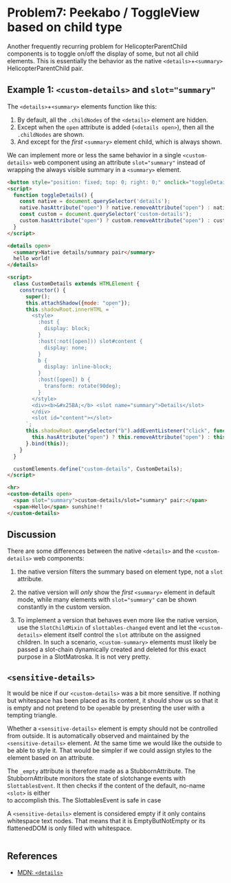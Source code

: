 # Problem7: Peekabo / ToggleView based on child type

Another frequently recurring problem for HelicopterParentChild components is to toggle on/off
the display of some, but not all child elements.
This is essentially the behavior as the native `<details>`+`<summary>` HelicopterParentChild pair.

## Example 1: `<custom-details>` and `slot="summary"` 

The `<details>`+`<summary>` elements function like this:
1. By default, all the `.childNodes` of the `<details>` element are hidden.
2. Except when the `open` attribute is added (`<details open>`), then all the `.childNodes` are shown. 
3. And except for the *first* `<summary>` element child, which is always shown.

We can implement more or less the same behavior in a single `<custom-details>` web component using 
an attribute `slot="summary"` instead of wrapping the always visible summary in a `<summary>` element.

```html
<button style="position: fixed; top: 0; right: 0;" onclick="toggleDetails()"> sunshine on/off</button>
<script>
  function toggleDetails() {
    const native = document.querySelector('details');
    native.hasAttribute("open") ? native.removeAttribute("open") : native.setAttribute("open", "");
    const custom = document.querySelector('custom-details');
    custom.hasAttribute("open") ? custom.removeAttribute("open") : custom.setAttribute("open", "");
  }
</script>

<details open>
  <summary>Native details/summary pair</summary>
  hello world!
</details>

<script>
  class CustomDetails extends HTMLElement {
    constructor() {
      super();
      this.attachShadow({mode: "open"});
      this.shadowRoot.innerHTML = `
        <style>
          :host {
            display: block;
          }
          :host(:not([open])) slot#content {
            display: none;
          }
          b {
            display: inline-block;
          }
          :host([open]) b {
            transform: rotate(90deg);
          }
        </style>
        <div><b>&#x25BA;</b> <slot name="summary">Details</slot>
        </div>
        <slot id="content"></slot>
      `;
      this.shadowRoot.querySelector("b").addEventListener("click", function () {
        this.hasAttribute("open") ? this.removeAttribute("open") : this.setAttribute("open", "");
      }.bind(this));
    }
  }

  customElements.define("custom-details", CustomDetails);
</script>

<hr>
<custom-details open>
  <span slot="summary">custom-details/slot="summary" pair:</span>
  <span>Hello</span> sunshine!!
</custom-details>
```
## Discussion

There are some differences between the native `<details>` and the `<custom-details>` web components:

1. the native version filters the summary based on element type, not a `slot` attribute.

2. the native version will *only* show the *first* `<summary>` element in default mode, 
   while many elements with `slot="summary"` can be shown constantly in the custom version.

3. To implement a version that behaves even more like the native version, 
   use the `SlotChildMixin` of `slottables-changed` event and let the `<custom-details>` element
   itself control the `slot` attribute on the assigned children. 
   In such a scenario, `<custom-summary>` elements must likely be passed a slot-chain dynamically 
   created and deleted for this exact purpose in a SlotMatroska. It is not very pretty.

## `<sensitive-details>`

It would be nice if our `<custom-details>` was a bit more sensitive. 
If nothing but whitespace has been placed as its content, 
it should show us so that it is empty and not pretend to be `open`able 
by presenting the user with a tempting triangle.

Whether a `<sensitive-details>` element is empty should not be controlled from outside.
It is automatically observed and maintained by the `<sensitive-details>` element.
At the same time we would like the outside to be able to style it. That would be simpler if we could
assign styles to the element based on an attribute.

The `_empty` attribute is therefore made as a StubbornAttribute. 
The StubbornAttribute monitors the state of slotchange events with `SlottablesEvent`.
It then checks if the content of the default, no-name `<slot>` is either  
to accomplish this. The SlottablesEvent is safe in case  

A `<sensitive-details>` element is considered empty if it only contains whitespace text nodes.
That means that it is EmptyButNotEmpty or its flattenedDOM is only filled with whitespace.

```html

```

## References

 * [MDN: `<details>`](https://developer.mozilla.org/en-US/docs/Web/HTML/Element/details)
